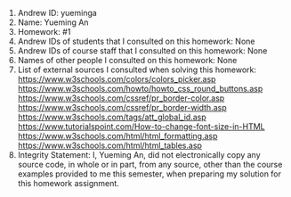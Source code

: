 1) Andrew ID: yueminga
2) Name: Yueming An
3) Homework: #1
4) Andrew IDs of students that I consulted on this homework: None
5) Andrew IDs of course staff that I consulted on this homework: None
6) Names of other people I consulted on this homework: None
7) List of external sources I consulted when solving this homework:
    https://www.w3schools.com/colors/colors_picker.asp
    https://www.w3schools.com/howto/howto_css_round_buttons.asp
    https://www.w3schools.com/cssref/pr_border-color.asp
    https://www.w3schools.com/cssref/pr_border-width.asp
    https://www.w3schools.com/tags/att_global_id.asp
    https://www.tutorialspoint.com/How-to-change-font-size-in-HTML
    https://www.w3schools.com/html/html_formatting.asp
    https://www.w3schools.com/html/html_tables.asp
8) Integrity Statement: I, Yueming An, did not electronically copy any source code, in whole or in part, from any source, other than the course examples provided to me this semester, when preparing my solution for this homework assignment.

